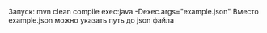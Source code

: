 Запуск: mvn clean compile exec:java -Dexec.args="example.json" 
Вместо example.json можно указать путь до json файла
